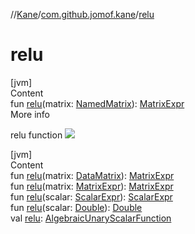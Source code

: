 //[Kane](../index.md)/[com.github.jomof.kane](index.md)/[relu](relu.md)



# relu  
[jvm]  
Content  
fun [relu](relu.md)(matrix: [NamedMatrix](../com.github.jomof.kane.impl/-named-matrix/index.md)): [MatrixExpr](-matrix-expr/index.md)  
More info  


relu function ![](https://jomof.github.io/kane/figures/relu-profile.svg)

  


[jvm]  
Content  
fun [relu](relu.md)(matrix: [DataMatrix](../com.github.jomof.kane.impl/-data-matrix/index.md)): [MatrixExpr](-matrix-expr/index.md)  
fun [relu](relu.md)(matrix: [MatrixExpr](-matrix-expr/index.md)): [MatrixExpr](-matrix-expr/index.md)  
fun [relu](relu.md)(scalar: [ScalarExpr](-scalar-expr/index.md)): [ScalarExpr](-scalar-expr/index.md)  
fun [relu](relu.md)(scalar: [Double](https://kotlinlang.org/api/latest/jvm/stdlib/kotlin/-double/index.html)): [Double](https://kotlinlang.org/api/latest/jvm/stdlib/kotlin/-double/index.html)  
val [relu](relu.md): [AlgebraicUnaryScalarFunction](../com.github.jomof.kane.impl.functions/-algebraic-unary-scalar-function/index.md)  



